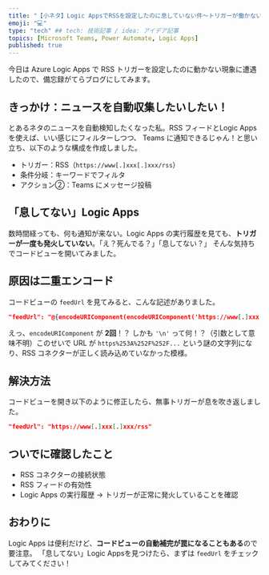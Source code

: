 ```yaml
---
title: "【小ネタ】Logic AppsでRSSを設定したのに息していない件～トリガーが働かない原因と対処～"
emoji: "💻" 
type: "tech" ## tech: 技術記事 / idea: アイデア記事
topics: [Microsoft Teams, Power Automate, Logic Apps] 
published: true
---
```


今日は Azure Logic Apps で RSS トリガーを設定したのに動かない現象に遭遇したので、備忘録がてらブログにしてみます。

## きっかけ：ニュースを自動収集したいしたい！

とあるネタのニュースを自動検知したくなった私。RSS フィードとLogic Apps を使えば、いい感じにフィルターしつつ、 Teams に通知できるじゃん！と思い立ち、以下のような構成を作成しました。

- トリガー：RSS（`https://www[.]xxx[.]xxx/rss`）
- 条件分岐：キーワードでフィルタ
- アクション②：Teams にメッセージ投稿

## 「息してない」Logic Apps

数時間経っても、何も通知が来ない。Logic Apps の実行履歴を見ても、**トリガーが一度も発火していない**。「え？死んでる？」「息してない？」  そんな気持ちでコードビューを開いてみました。

## 原因は**二重エンコード**

コードビューの `feedUrl` を見てみると、こんな記述がありました。

```json
"feedUrl": "@{encodeURIComponent(encodeURIComponent('https://www[.]xxx[.]xxx/rss','\n'))}"
```

えっ、`encodeURIComponent` が **2回**！？ しかも `'\n'` って何！？（引数として意味不明）このせいで URL が `https%253A%252F%252F...` という謎の文字列になり、RSS コネクターが正しく読み込めていなかった模様。

## 解決方法

コードビューを開き以下のように修正したら、無事トリガーが息を吹き返しました。

```json
"feedUrl": "https://www[.]xxx[.]xxx/rss"
```

## ついでに確認したこと

- RSS コネクターの接続状態
- RSS フィードの有効性
- Logic Apps の実行履歴 → トリガーが正常に発火していることを確認

## おわりに

Logic Apps は便利だけど、**コードビューの自動補完が罠になることもある**ので要注意。 「息してない」Logic Appsを見つけたら、まずは `feedUrl` をチェックしてみてください！
